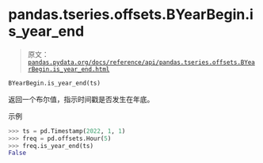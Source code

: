 # pandas.tseries.offsets.BYearBegin.is_year_end

> 原文：[`pandas.pydata.org/docs/reference/api/pandas.tseries.offsets.BYearBegin.is_year_end.html`](https://pandas.pydata.org/docs/reference/api/pandas.tseries.offsets.BYearBegin.is_year_end.html)

```py
BYearBegin.is_year_end(ts)
```

返回一个布尔值，指示时间戳是否发生在年底。

示例

```py
>>> ts = pd.Timestamp(2022, 1, 1)
>>> freq = pd.offsets.Hour(5)
>>> freq.is_year_end(ts)
False 
```
